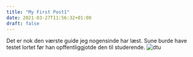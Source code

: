 ```yaml
---
title: "My First Post1"
date: 2021-03-27T11:56:32+01:00
draft: false
---
```

Det er nok den værste guide jeg nogensinde har læst. Sune burde have testet lortet før han opffentliggjotde den til studerende.
![dtu](/images/boi.jpg)